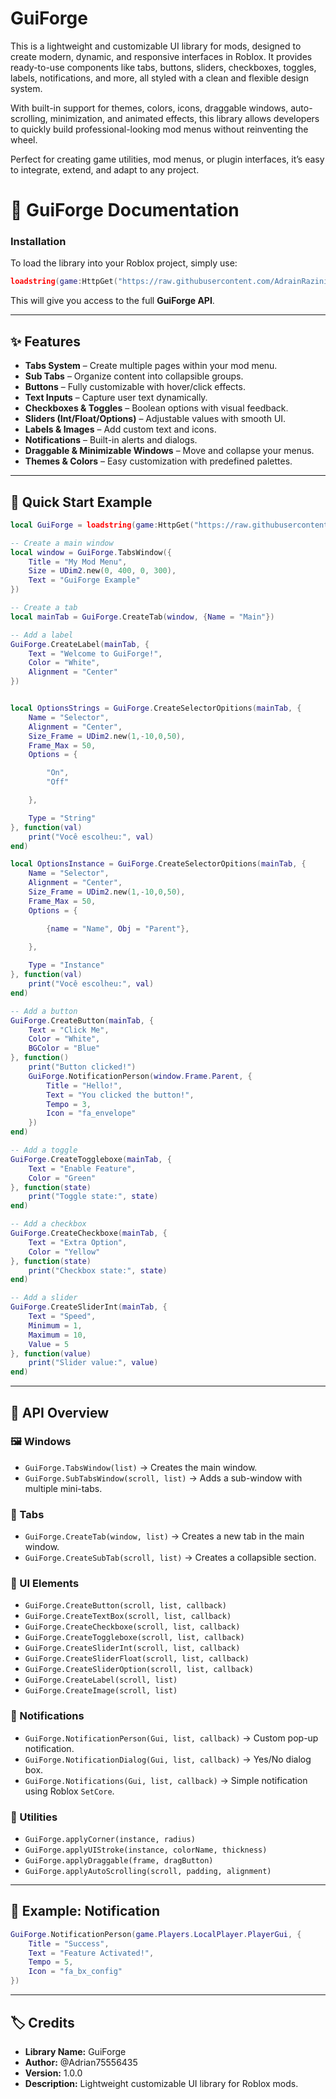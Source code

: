 # GuiForge

This is a lightweight and customizable UI library for mods, designed to create modern, dynamic, and responsive interfaces in Roblox.
It provides ready-to-use components like tabs, buttons, sliders, checkboxes, toggles, labels, notifications, and more, all styled with a clean and flexible design system.

With built-in support for themes, colors, icons, draggable windows, auto-scrolling, minimization, and animated effects, this library allows developers to quickly build professional-looking mod menus without reinventing the wheel.

Perfect for creating game utilities, mod menus, or plugin interfaces, it’s easy to integrate, extend, and adapt to any project.


# 📘 GuiForge Documentation

### Installation
To load the library into your Roblox project, simply use:

```lua
loadstring(game:HttpGet("https://raw.githubusercontent.com/AdrainRazini/GuiForge/refs/heads/main/Modules/Regui.lua"))()
```

This will give you access to the full **GuiForge API**.

---

## ✨ Features
- **Tabs System** – Create multiple pages within your mod menu.  
- **Sub Tabs** – Organize content into collapsible groups.  
- **Buttons** – Fully customizable with hover/click effects.  
- **Text Inputs** – Capture user text dynamically.  
- **Checkboxes & Toggles** – Boolean options with visual feedback.  
- **Sliders (Int/Float/Options)** – Adjustable values with smooth UI.  
- **Labels & Images** – Add custom text and icons.  
- **Notifications** – Built-in alerts and dialogs.  
- **Draggable & Minimizable Windows** – Move and collapse your menus.  
- **Themes & Colors** – Easy customization with predefined palettes.  

---

## 🚀 Quick Start Example

```lua
local GuiForge = loadstring(game:HttpGet("https://raw.githubusercontent.com/AdrainRazini/GuiForge/refs/heads/main/Modules/Regui.lua"))()

-- Create a main window
local window = GuiForge.TabsWindow({
	Title = "My Mod Menu",
	Size = UDim2.new(0, 400, 0, 300),
	Text = "GuiForge Example"
})

-- Create a tab
local mainTab = GuiForge.CreateTab(window, {Name = "Main"})

-- Add a label
GuiForge.CreateLabel(mainTab, {
	Text = "Welcome to GuiForge!",
	Color = "White",
	Alignment = "Center"
})


local OptionsStrings = GuiForge.CreateSelectorOpitions(mainTab, {
	Name = "Selector",
	Alignment = "Center",
	Size_Frame = UDim2.new(1,-10,0,50),
	Frame_Max = 50,
	Options = {

		"On",
		"Off"

	},

	Type = "String"
}, function(val)
	print("Você escolheu:", val)
end)

local OptionsInstance = GuiForge.CreateSelectorOpitions(mainTab, {
	Name = "Selector",
	Alignment = "Center",
	Size_Frame = UDim2.new(1,-10,0,50),
	Frame_Max = 50,
	Options = {

		{name = "Name", Obj = "Parent"},
		
	},

	Type = "Instance"
}, function(val)
	print("Você escolheu:", val)
end)

-- Add a button
GuiForge.CreateButton(mainTab, {
	Text = "Click Me",
	Color = "White",
	BGColor = "Blue"
}, function()
	print("Button clicked!")
	GuiForge.NotificationPerson(window.Frame.Parent, {
		Title = "Hello!",
		Text = "You clicked the button!",
		Tempo = 3,
		Icon = "fa_envelope"
	})
end)

-- Add a toggle
GuiForge.CreateToggleboxe(mainTab, {
	Text = "Enable Feature",
	Color = "Green"
}, function(state)
	print("Toggle state:", state)
end)

-- Add a checkbox
GuiForge.CreateCheckboxe(mainTab, {
	Text = "Extra Option",
	Color = "Yellow"
}, function(state)
	print("Checkbox state:", state)
end)

-- Add a slider
GuiForge.CreateSliderInt(mainTab, {
	Text = "Speed",
	Minimum = 1,
	Maximum = 10,
	Value = 5
}, function(value)
	print("Slider value:", value)
end)

```

---

## 📂 API Overview

### 🖼 Windows
- `GuiForge.TabsWindow(list)` → Creates the main window.  
- `GuiForge.SubTabsWindow(scroll, list)` → Adds a sub-window with multiple mini-tabs.  

### 📑 Tabs
- `GuiForge.CreateTab(window, list)` → Creates a new tab in the main window.  
- `GuiForge.CreateSubTab(scroll, list)` → Creates a collapsible section.  

### 🔘 UI Elements
- `GuiForge.CreateButton(scroll, list, callback)`  
- `GuiForge.CreateTextBox(scroll, list, callback)`  
- `GuiForge.CreateCheckboxe(scroll, list, callback)`  
- `GuiForge.CreateToggleboxe(scroll, list, callback)`  
- `GuiForge.CreateSliderInt(scroll, list, callback)`  
- `GuiForge.CreateSliderFloat(scroll, list, callback)`  
- `GuiForge.CreateSliderOption(scroll, list, callback)`  
- `GuiForge.CreateLabel(scroll, list)`  
- `GuiForge.CreateImage(scroll, list)`  

### 🔔 Notifications
- `GuiForge.NotificationPerson(Gui, list, callback)` → Custom pop-up notification.  
- `GuiForge.NotificationDialog(Gui, list, callback)` → Yes/No dialog box.  
- `GuiForge.Notifications(Gui, list, callback)` → Simple notification using Roblox `SetCore`.  

### 🎨 Utilities
- `GuiForge.applyCorner(instance, radius)`  
- `GuiForge.applyUIStroke(instance, colorName, thickness)`  
- `GuiForge.applyDraggable(frame, dragButton)`  
- `GuiForge.applyAutoScrolling(scroll, padding, alignment)`  

---

## 🎯 Example: Notification
```lua
GuiForge.NotificationPerson(game.Players.LocalPlayer.PlayerGui, {
    Title = "Success",
    Text = "Feature Activated!",
    Tempo = 5,
    Icon = "fa_bx_config"
})
```

---

## 🏷 Credits
- **Library Name:** GuiForge  
- **Author:** @Adrian75556435  
- **Version:** 1.0.0  
- **Description:** Lightweight customizable UI library for Roblox mods.  
